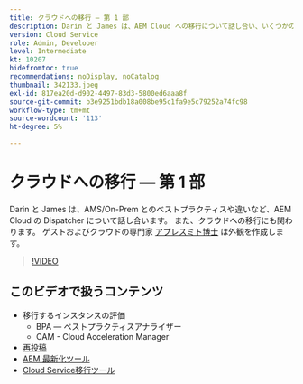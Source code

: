 ```yaml
---
title: クラウドへの移行 — 第 1 部
description: Darin と James は、AEM Cloud への移行について話し合い、いくつかの技術とベストプラクティスをデモします。
version: Cloud Service
role: Admin, Developer
level: Intermediate
kt: 10207
hidefromtoc: true
recommendations: noDisplay, noCatalog
thumbnail: 342133.jpeg
exl-id: 817ea20d-d902-4497-83d3-5800ed6aaa8f
source-git-commit: b3e9251bdb18a008be95c1fa9e5c79252a74fc98
workflow-type: tm+mt
source-wordcount: '113'
ht-degree: 5%

---
```


# クラウドへの移行 — 第 1 部

Darin と James は、AMS/On-Prem とのベストプラクティスや違いなど、AEM Cloud の Dispatcher について話し合います。 また、クラウドへの移行にも関わります。 ゲストおよびクラウドの専門家 [アプレスミト博士](https://twitter.com/DrApplesmith) は外観を作成します。

>[!VIDEO](https://video.tv.adobe.com/v/342133?quality=12&learn=on)

## このビデオで扱うコンテンツ

+ 移行するインスタンスの評価
   + BPA — ベストプラクティスアナライザー
   + CAM - Cloud Acceleration Manager
+ [再投稿](https://github.com/chetanmeh/oak-console-scripts/tree/master/src/main/groovy/repostats)
+ [AEM 最新化ツール](https://opensource.adobe.com/aem-modernize-tools/)
+ [Cloud Service移行ツール](https://github.com/adobe/aem-cloud-service-source-migration)
